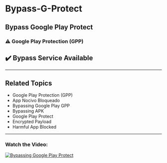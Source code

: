 # Bypass-G-Protect
## Bypass Google Play Protect

### ⚠️ Google Play Protection (GPP)

## ✔️ Bypass Service Available



---

## Related Topics
- Google Play Protection (GPP)
- App Nocivo Bloqueado
- Bypassing Google Play GPP
- Bypassing APK
- Google Play Protect
- Encrypted Payload
- Harmful App Blocked

---

### Watch the Video:
[![Bypassing Google Play Protect](https://img.youtube.com/vi/rpKrGHqUCwM/0.jpg)](https://www.youtube.com/watch?v=rpKrGHqUCwM)
